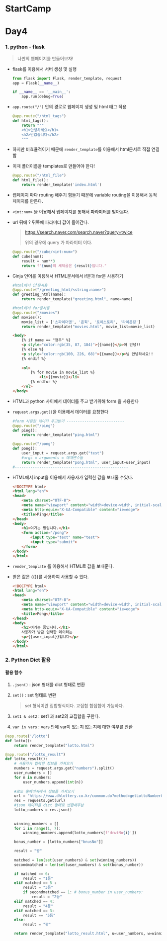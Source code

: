 # StartCamp

# Day4

### 1. python - flask

> 나만의 웹페이지를 만들어보자! 

- flask를 이용해서 서버 생성 및 실행

  ```python
  from flask import Flask, render_template, request
  app = Flask(__name__)
  
  if __name__ == '__main__':
      app.run(debug=True)
  ```

- `app.route("/")` 안의 경로로 웹페이지 생성 및 html 태그 적용

  ```python
  @app.route("/html_tags")
  def html_tags():
      return """
      <h1>안녕하세요</h1>
      <h2>반갑습니다</h2>
      """
  ```

- 하지만 비효율적이기 때문에 `render_template`를 이용해서 html문서로 직접 연결함 

- 이때 폴더이름을 templates로 만들어야 한다!

  ```python
  @app.route("/html_file")
  def html_file():
      return render_template('index.html')
  ```

- 웹페이지 마다 routing 해주기 힘들기 때문에 variable routing을 이용해서 동적 페이지를 만든다.

- `<int:num>` 을 이용해서 웹페이지를 통해서 파라미터를 받아온다. 

- url 뒤에 ? 뒤쪽에 파라미터 값이 들어간다.

  > https://search.naver.com/search.naver?query=twice
  >
  > 위의 경우에 query 가 파라미터 이다.

  ```python
  @app.route("/cube/<int:num>")
  def cube(num):
      result = num**3
      return f"{num}의 세제곱은 {result}입니다."
  ```

- Ginja 언어를 이용해서 HTML문서에서 if문과 for문 사용하기

  ```python
  #html에서 if문사용
  @app.route("/greeting_html/<string:name>")
  def greeting_html(name):
      return render_template("greeting.html", name=name)
  
  #html에서 for문사용
  @app.route("/movies")
  def movies():
      movie_list = ['스파이더맨', '존윅', '토이스토리', '라이온킹']
      return render_template("movies.html", movie_list=movie_list)
  ```

  ```html
  <body>
      {% if name == "정우" %}
      <p style="color:rgb(35, 87, 184)">{{name}}</p>야 안녕!!
      {% else %}
      <p style="color:rgb(100, 226, 68)">{{name}}</p>님 안녕하세요!!
      {% endif %}
      
      <ol>
          {% for movie in movie_list %}
              <li>{{movie}}</li>
          {% endfor %}
      </ol>
  </body>
  ```

- HTML과 python 사이에서 데이터를 주고 받기위해 form 을 사용한다

- `request.args.get()`을 이용해서 데이터를 요청한다

  ```python
  #form 사용한 데이터 주고받기 --------------------------
  @app.route("/ping")
  def ping():
      return render_template("ping.html")
  
  @app.route("/pong")
  def pong():
      user_input = request.args.get("test")
      #args = arguments = 매개변수들
      return render_template("pong.html", user_input=user_input)
  #---------------------------------------------------
  ```

- HTML에서 input을 이용해서 사용자가 입력한 값을 보내줄 수있다.

    ```html
    <!DOCTYPE html>
    <html lang="en">
    <head>
        <meta charset="UTF-8">
        <meta name="viewport" content="width=device-width, initial-scale=1.0">
        <meta http-equiv="X-UA-Compatible" content="ie=edge">
        <title>Ping</title>
    </head>
    <body>
        <h1>여기는 핑입니다.</h1>
        <form action="/pong">
            <input type="text" name="test">
            <input type="submit">
        </form>
    </body>
    </html>
    ```


- `render_template` 를 이용해서 HTML로 값을 보내준다.

- 받은 값은 {{}}를 사용하여 사용할 수 있다.

  ```html
  <!DOCTYPE html>
  <html lang="en">
  <head>
      <meta charset="UTF-8">
      <meta name="viewport" content="width=device-width, initial-scale=1.0">
      <meta http-equiv="X-UA-Compatible" content="ie=edge">
      <title>Pong</title>
  </head>
  <body>
      <h1>여기는 퐁입니다.</h1>
      사용자가 방금 입력한 데이터는 
      <p>{{user_input}}입니다</p>
  </body>
  </html>
  ```



### 2. Python Dict 활용

#### 활용 함수

1. `.json()` : json 형태를 dict 형태로 변환

2. `set()` : set 형태로 변환

   > set 형식이란 집합형식이다. 교집합 합집합이 가능하다.

3. `set1 & set2` : set1 과 set2의 교집합을 구한다.
4. `var in vars` : vars 안에 var이 있는지 없는지에 대한 여부를 반환

```python
@app.route('/lotto')
def lotto():
    return render_template("lotto.html")

@app.route("/lotto_result")
def lotto_result():
    # 사용자가 입력한 정보를 가져오기
    numbers = request.args.get("numbers").split()
    user_numbers = []
    for n in numbers:
        user_numbers.append(int(n))
    
    #로또 홈페이지에서 정보를 가져오기
    url = "https://www.dhlottery.co.kr/common.do?method=getLottoNumber&drwNo=866"
    res = requests.get(url)
    #json 데이터를 dict 형태로 변환해주낟
    lotto_numbers = res.json()
    
    
    winning_numbers = []
    for i in range(1, 7):
        winning_numbers.append(lotto_numbers[f'drwtNo{i}'])

    bonus_number = [lotto_numbers["bnusNo"]]

    result = "꽝"
    
    matched = len(set(user_numbers) & set(winning_numbers))
    secondmatched = len(set(user_numbers) & set(bonus_number))

    if matched == 6:
        result = "1등"
    elif matched == 5 :
        result = "3등"
        if secondmatched == 1: # bonus_number in user_numbers:
            result = "2등"
    elif matched == 4:
        result = "4등"
    elif matched == 3:
        result == "5등"
    else:
        result = "꽝"

    return render_template("lotto_result.html", u=user_numbers, w=winning_numbers, r=result, b=bonus_number)
```

